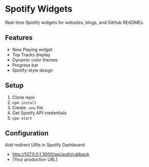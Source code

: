 # Spotify Widgets

Real-time Spotify widgets for websites, blogs, and GitHub READMEs.

## Features
- Now Playing widget
- Top Tracks display
- Dynamic color themes
- Progress bar
- Spotify-style design

## Setup
1. Clone repo
2. `npm install`
3. Create `.env` file
4. Get Spotify API credentials
5. `npm start`

## Configuration
Add redirect URIs in Spotify Dashboard:
- http://127.0.0.1:3000/api/auth/callback
- [Your production URL]